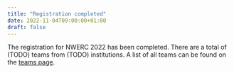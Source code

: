 ```yaml
---
title: "Registration completed"
date: 2022-11-04T09:00:00+01:00   
draft: false
---
```

The registration for NWERC 2022 has been completed. There are a total of (TODO) teams from (TODO) institutions. A list
of all teams can be found on the [teams page](/teams).
